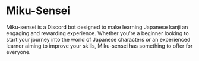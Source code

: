 # Miku-Sensei
Miku-sensei is a Discord bot designed to make learning Japanese kanji an engaging and rewarding experience. Whether you're a beginner looking to start your journey into the world of Japanese characters or an experienced learner aiming to improve your skills, Miku-sensei has something to offer for everyone.

